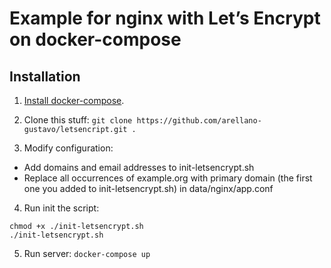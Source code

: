 # Example for nginx with Let’s Encrypt on docker-compose

## Installation
1. [Install docker-compose](https://docs.docker.com/compose/install/#install-compose).

2. Clone this stuff: `git clone https://github.com/arellano-gustavo/letsencript.git .`

3. Modify configuration:
- Add domains and email addresses to init-letsencrypt.sh
- Replace all occurrences of example.org with primary domain (the first one you added to init-letsencrypt.sh) in data/nginx/app.conf

4. Run init the script:
```
chmod +x ./init-letsencrypt.sh
./init-letsencrypt.sh
```

5. Run server:
`docker-compose up`
